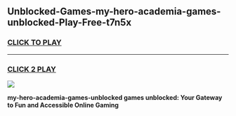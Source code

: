 
## Unblocked-Games-my-hero-academia-games-unblocked-Play-Free-t7n5x
<h3>
<a href="https://premium76.site?title=my-hero-academia-games-unblocked&ref=18A1">CLICK TO PLAY</a></h3>
<hr>

<h3>
<a href="https://premium76.site?title=my-hero-academia-games-unblocked&ref=18A1">CLICK 2 PLAY</a>
  
</h3>

<a href="https://premium76.site?title=my-hero-academia-games-unblocked&ref=18A1"><img src="https://clearcache.store/games.png"></a>


**my-hero-academia-games-unblocked games unblocked: Your Gateway to Fun and Accessible Online Gaming**
